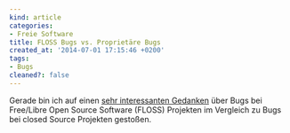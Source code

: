 ```yaml
---
kind: article
categories:
- Freie Software
title: FLOSS Bugs vs. Proprietäre Bugs
created_at: '2014-07-01 17:15:46 +0200'
tags:
- Bugs
cleaned?: false
---
```


Gerade bin ich auf einen [sehr interessanten
Gedanken](http://jan.wildeboer.net/2014/06/just-a-thought/) über Bugs
bei Free/Libre Open Source Software (FLOSS) Projekten im Ver­gleich zu
Bugs bei closed Source Projekten gestoßen.
